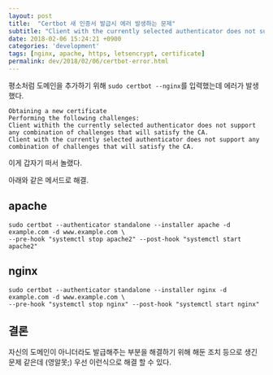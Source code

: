 ```yaml
---
layout: post
title:  "Certbot 새 인증서 발급시 에러 발생하는 문제"
subtitle: "Client with the currently selected authenticator does not support any combination of challenges that will satisfy the CA."
date: 2018-02-06 15:24:21 +0900
categories: 'development'
tags: [nginx, apache, https, letsencrypt, certificate]
permalink: dev/2018/02/06/certbot-error.html
---
```



평소처럼 도메인을 추가하기 위해 `sudo certbot --nginx`를 입력했는데 에러가 발생했다.

```shell
Obtaining a new certificate
Performing the following challenges:
Client withith the currently selected authenticator does not support any combination of challenges that will satisfy the CA.
Client with the currently selected authenticator does not support any combination of challenges that will satisfy the CA.
```

이게 갑자기 떠서 놀랬다.

아래와 같은 메서드로 해결. 

## apache

```shell
sudo certbot --authenticator standalone --installer apache -d example.com -d www.example.com \
--pre-hook "systemctl stop apache2" --post-hook "systemctl start apache2"
```

## nginx 

```shell
sudo certbot --authenticator standalone --installer nginx -d example.com -d www.example.com \
--pre-hook "systemctl stop nginx" --post-hook "systemctl start nginx"
``` 

## 결론

자신의 도메인이 아니더라도 발급해주는 부분을 해결하기 위해 해둔 조치 등으로 생긴 문제 같은데 (영알못;)
우선 이런식으로 해결 할 수 있다.
